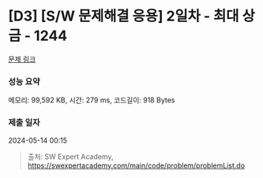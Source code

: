 # [D3] [S/W 문제해결 응용] 2일차 - 최대 상금 - 1244 

[문제 링크](https://swexpertacademy.com/main/code/problem/problemDetail.do?contestProbId=AV15Khn6AN0CFAYD) 

### 성능 요약

메모리: 99,592 KB, 시간: 279 ms, 코드길이: 918 Bytes

### 제출 일자

2024-05-14 00:15



> 출처: SW Expert Academy, https://swexpertacademy.com/main/code/problem/problemList.do